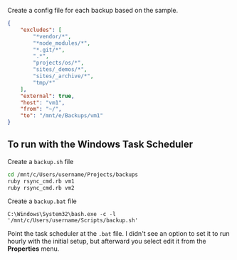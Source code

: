 Create a config file for each backup based on the sample.

```json
{
    "excludes": [
        "*vendor/*",
        "*node_modules/*",
        "*.git/*",
        ".*",
        "projects/os/*",
        "sites/_demos/*",
        "sites/_archive/*",
        "tmp/*"
    ],
    "external": true,
    "host": "vm1",
    "from": "~/",
    "to": "/mnt/e/Backups/vm1"
}
```


## To run with the Windows Task Scheduler

Create a `backup.sh` file

```bash
cd /mnt/c/Users/username/Projects/backups
ruby rsync_cmd.rb vm1
ruby rsync_cmd.rb vm2
```

Create a `backup.bat` file

```
C:\Windows\System32\bash.exe -c -l '/mnt/c/Users/username/Scripts/backup.sh'
```

Point the task scheduler at the `.bat` file. I didn't see an option to set it to run hourly with the initial setup, but afterward you select edit it from the **Properties** menu.
